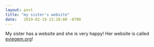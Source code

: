 ```yaml
---
layout: post
title: "my sister's website"
date:   2019-02-19 13:28:00 -0700
---
```

My sister has a website and she is very happy! Her website is called [eviegem.org](eviegem.org)!
